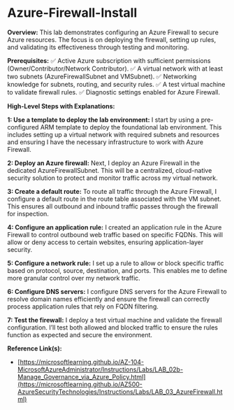 # Azure-Firewall-Install

**Overview:** This lab demonstrates configuring an Azure Firewall to secure Azure resources. The focus is on deploying the firewall, setting up rules, and validating its effectiveness through testing and monitoring.

**Prerequisites:**
✅ Active Azure subscription with sufficient permissions (Owner/Contributor/Network Contributor).
✅ A virtual network with at least two subnets (AzureFirewallSubnet and VMSubnet).
✅ Networking knowledge for subnets, routing, and security rules.
✅ A test virtual machine to validate firewall rules.
✅ Diagnostic settings enabled for Azure Firewall.

**High-Level Steps with Explanations:**

 **1: Use a template to deploy the lab environment:** I start by using a pre-configured ARM template to deploy the foundational lab environment. This includes setting up a virtual network with required subnets and resources and ensuring I have the necessary infrastructure to work with Azure Firewall.

 **2: Deploy an Azure firewall:** Next, I deploy an Azure Firewall in the dedicated AzureFirewallSubnet. This will be a centralized, cloud-native security solution to protect and monitor traffic across my virtual network.

 **3: Create a default route:** To route all traffic through the Azure Firewall, I configure a default route in the route table associated with the VM subnet. This ensures all outbound and inbound traffic passes through the firewall for inspection.

 **4: Configure an application rule:** I created an application rule in the Azure Firewall to control outbound web traffic based on specific FQDNs. This will allow or deny access to certain websites, ensuring application-layer security.

 **5: Configure a network rule:** I set up a rule to allow or block specific traffic based on protocol, source, destination, and ports. This enables me to define more granular control over my network traffic.

 **6: Configure DNS servers:** I configure DNS servers for the Azure Firewall to resolve domain names efficiently and ensure the firewall can correctly process application rules that rely on FQDN filtering.

 **7: Test the firewall:** I deploy a test virtual machine and validate the firewall configuration. I’ll test both allowed and blocked traffic to ensure the rules function as expected and secure the environment.

**Reference Link(s):**
* [https://microsoftlearning.github.io/AZ-104-MicrosoftAzureAdministrator/Instructions/Labs/LAB_02b-Manage_Governance_via_Azure_Policy.html](https://microsoftlearning.github.io/AZ500-AzureSecurityTechnologies/Instructions/Labs/LAB_03_AzureFirewall.html)
